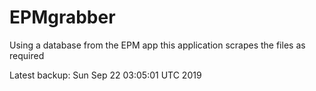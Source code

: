 # EPMgrabber
Using a database from the EPM app this application scrapes the files as required


Latest backup: Sun Sep 22 03:05:01 UTC 2019
